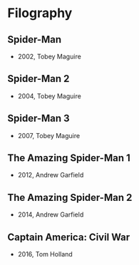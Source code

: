 # Filography

## Spider-Man

- 2002, Tobey Maguire

## Spider-Man 2

- 2004, Tobey Maguire

## Spider-Man 3

- 2007, Tobey Maguire

## The Amazing Spider-Man 1

- 2012, Andrew Garfield

## The Amazing Spider-Man 2

- 2014, Andrew Garfield

## Captain America: Civil War

- 2016, Tom Holland
